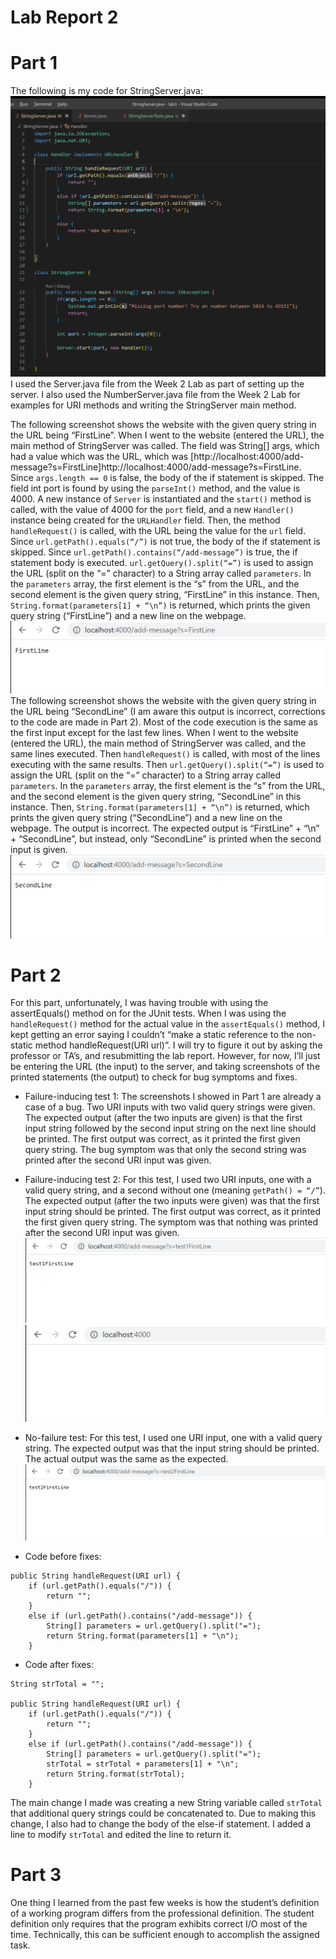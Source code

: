 # Lab Report 2

# Part 1
The following is my code for StringServer.java:
![Image](wk4lrstrsvrorig.png)
I used the Server.java file from the Week 2 Lab as part of setting up the server. I also used the NumberServer.java 
file from the Week 2 Lab for examples for URI methods and writing the StringServer main method.

The following screenshot shows the website with the given query string in the URL being “FirstLine”. When I went to 
the website (entered the URL), the main method of StringServer was called. The field was String[] args, which had a 
value which was the URL, which was [http://localhost:4000/add-message?s=FirstLine]http://localhost:4000/add-message?s=FirstLine. 
Since `args.length == 0` is false, the body of the if statement is skipped. The field int port is found by using the `parseInt()` 
method, and the value is 4000. A new instance of `Server` is instantiated and the `start()` method is called, with the value of 
4000 for the `port` field, and a new `Handler()` instance being created for the `URLHandler` field. Then, the method `handleRequest()` 
is called, with the URL being the value for the `url` field. Since `url.getPath().equals(“/”)` is not true, the body of the if 
statement is skipped. Since `url.getPath().contains(“/add-message”)` is true, the if statement body is executed. 
`url.getQuery().split(“=”)` is used to assign the URL (split on the “=” character) to a String array called `parameters`. In the
`parameters` array, the first element is the “s” from the URL, and the second element is the given query string, “FirstLine” in this 
instance. Then, `String.format(parameters[1] + “\n”)` is returned, which prints the given query string (“FirstLine”) and a new line 
on the webpage.
![Image](wk4lrpt11.png)
The following screenshot shows the website with the given query string in the URL being “SecondLine” (I am aware this 
output is incorrect, corrections to the code are made in Part 2). Most of the code execution is the same as the first input except 
for the last few lines. When I went to the website (entered the URL), the main method of StringServer was called, and the same lines 
executed. Then `handleRequest()` is called, with most of the lines executing with the same results. Then `url.getQuery().split(“=”)` 
is used to assign the URL (split on the “=” character) to a String array called `parameters`. In the `parameters` array, the first 
element is the “s” from the URL, and the second element is the given query string, “SecondLine” in this instance. Then, 
`String.format(parameters[1] + “\n”)` is returned, which prints the given query string (“SecondLine”) and a new line on the webpage. 
The output is incorrect. The expected output is “FirstLine” + “\n” + “SecondLine”, but instead, only “SecondLine” is printed when the 
second input is given.
![Image](wk4lrpt12.png)

# Part 2
For this part, unfortunately, I was having trouble with using the assertEquals() method on for the JUnit tests. When I was using the 
`handleRequest()` method for the actual value in the `assertEquals()` method, I kept getting an error saying I couldn’t “make a static 
reference to the non-static method handleRequest(URI url)”. I will try to figure it out by asking the professor or TA’s, and resubmitting 
the lab report. However, for now, I’ll just be entering the URL (the input) to the server, and taking screenshots of the printed statements 
(the output) to check for bug symptoms and fixes.

* Failure-inducing test 1: The screenshots I showed in Part 1 are already a case of a bug. Two URI inputs with two valid query strings were 
given. The expected output (after the two inputs are given) is that the first input string followed by the second input string on the next line 
should be printed. The first output was correct, as it printed the first given query string. The bug symptom was that only the second string 
was printed after the second URI input was given.
* Failure-inducing test 2: For this test, I used two URI inputs, one with a valid query string, and a second without one 
(meaning `getPath() = “/”`). The expected output (after the two inputs were given) was that the first input string should be printed. The first 
output was correct, as it printed the first given query string. The symptom was that nothing was printed after the second URI input was given.
![Image](wk4lrpt21.png)
![Image](wk4lrpt22.png)
* No-failure test: For this test, I used one URI input, one with a valid query string. The expected output was that the input string should be 
printed. The actual output was the same as the expected.
![Image](wk4lrpt23.png)

* Code before fixes:
```
public String handleRequest(URI url) {
    if (url.getPath().equals("/")) {
        return "";
    }
    else if (url.getPath().contains("/add-message")) {
        String[] parameters = url.getQuery().split("=");
        return String.format(parameters[1] + "\n");
    }
```
* Code after fixes:
```
String strTotal = "";

public String handleRequest(URI url) {
    if (url.getPath().equals("/")) {
        return "";
    }
    else if (url.getPath().contains("/add-message")) {
        String[] parameters = url.getQuery().split("=");
        strTotal = strTotal + parameters[1] + "\n";
        return String.format(strTotal);
    }
```
The main change I made was creating a new String variable called `strTotal` that additional query strings could be concatenated 
to. Due to making this change, I also had to change the body of the else-if statement. I added a line to modify `strTotal` and 
edited the line to return it.

# Part 3
One thing I learned from the past few weeks is how the student’s definition of a working program differs from the professional definition. 
The student definition only requires that the program exhibits correct I/O most of the time. Technically, this can be sufficient enough to 
accomplish the assigned task.


